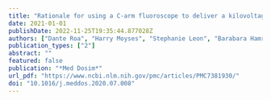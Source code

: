 ```yaml
---
title: "Rationale for using a C-arm fluoroscope to deliver a kilovoltage radiotherapy treatment to COVID-19 patients"
date: 2021-01-01
publishDate: 2022-11-25T19:35:44.877028Z
authors: ["Dante Roa", "Harry Moyses", "Stephanie Leon", "Barabara Hamrick", "Gustavo R. Sarria", "Benjamin Li", "Toshiki Tajima", "Ales Necas", "Carmen Guzman", "Oliver Paucar", "Alberto Gonzales", "Roger Challco", "Modesto Montoya", "Zintia Arqque", "Andres Gonzales", "Jimmy Hernandez"]
publication_types: ["2"]
abstract: ""
featured: false
publication: "*Med Dosim*"
url_pdf: "https://www.ncbi.nlm.nih.gov/pmc/articles/PMC7381930/"
doi: "10.1016/j.meddos.2020.07.008"
---
```


